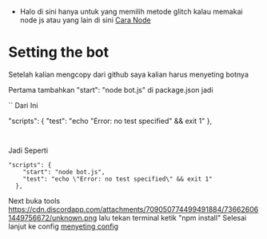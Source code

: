 * Halo di sini hanya untuk yang memilih metode glitch kalau memakai node js atau yang lain di sini [Cara Node](https://github.com/MoonLGH/ServerChatIND/blob/master/Bot%20Tutorial/CaraNode.md)

# Setting the bot

Setelah kalian mengcopy dari github saya kalian harus menyeting botnya

Pertama tambahkan "start": "node bot.js" di package.json jadi 

``
Dari Ini

  "scripts": {
    "test": "echo \"Error: no test specified\" && exit 1"
},
```


```
Jadi Seperti
```
"scripts": {
    "start": "node bot.js",
    "test": "echo \"Error: no test specified\" && exit 1"
  },
```

Next buka tools https://cdn.discordapp.com/attachments/709050774499491884/736626061449756672/unknown.png
lalu tekan terminal ketik "npm install" 
Selesai lanjut ke config [menyeting config](https://github.com/MoonLGH/ServerChatIND/blob/master/Bot%20Tutorial/menyeting%20config.md)
